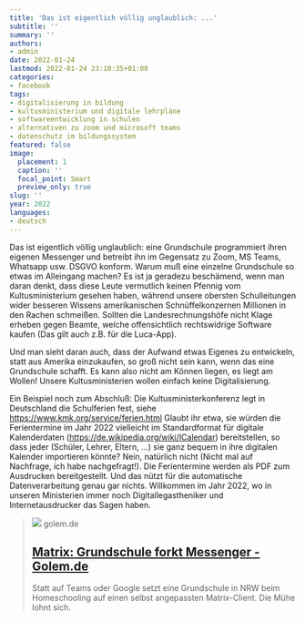 ```yaml
---
title: 'Das ist eigentlich völlig unglaublich: ...'
subtitle: ''
summary: ''
authors:
- admin
date: 2022-01-24
lastmod: 2022-01-24 23:10:35+01:00
categories:
- facebook
tags:
- digitalisierung in bildung
- kultusministerium und digitale lehrpläne
- softwareentwicklung in schulen
- alternativen zu zoom und microsoft teams
- datenschutz im bildungssystem
featured: false
image:
  placement: 1
  caption: ''
  focal_point: Smart
  preview_only: true
slug: ''
year: 2022
languages:
- deutsch
---
```


Das ist eigentlich völlig unglaublich: eine Grundschule programmiert ihren eigenen Messenger und betreibt ihn im Gegensatz zu Zoom, MS Teams, Whatsapp usw. DSGVO konform. Warum muß eine einzelne Grundschule so etwas im Alleingang machen? Es ist ja geradezu beschämend, wenn man  daran denkt, dass diese Leute vermutlich keinen Pfennig vom Kultusministerium gesehen haben, während unsere obersten Schulleitungen wider besseren Wissens amerikanischen Schnüffelkonzernen Millionen in den Rachen schmeißen. Sollten die Landesrechnungshöfe nicht Klage erheben gegen Beamte, welche offensichtlich rechtswidrige Software kaufen (Das gilt auch z.B. für die Luca-App). 

Und man sieht daran auch, dass der Aufwand etwas Eigenes zu entwickeln, statt aus Amerika einzukaufen, so groß nicht sein kann, wenn das eine Grundschule schafft. Es kann also nicht am Können liegen, es liegt am Wollen! Unsere Kultusministerien wollen einfach keine Digitalisierung. 

Ein Beispiel noch zum Abschluß: Die Kultusministerkonferenz legt in Deutschland die Schulferien fest, siehe https://www.kmk.org/service/ferien.html
Glaubt ihr etwa, sie würden die Ferientermine im Jahr 2022 vielleicht im Standardformat für digitale Kalenderdaten (https://de.wikipedia.org/wiki/ICalendar) bereitstellen, so dass jeder (Schüler, Lehrer, Eltern, ...) sie ganz bequem in ihre digitalen Kalender importieren könnte? Nein, natürlich nicht (Nicht mal auf Nachfrage, ich habe nachgefragt!). Die Ferientermine werden als PDF zum Ausdrucken bereitgestellt. Und das nützt für die automatische Datenverarbeitung genau gar nichts. Willkommen im Jahr 2022, wo in unseren Ministerien immer noch Digitallegastheniker und Internetausdrucker das Sagen haben.
> [![](https://www.golem.de/2201/162562-309990-309987.png)](https://www.golem.de/news/matrix-grundschule-forkt-messenger-2201-162562.html)
> golem.de
> ## [Matrix: Grundschule forkt Messenger - Golem.de](https://www.golem.de/news/matrix-grundschule-forkt-messenger-2201-162562.html)
>
>Statt auf Teams oder Google setzt eine Grundschule in NRW beim Homeschooling auf einen selbst angepassten Matrix-Client. Die Mühe lohnt sich.